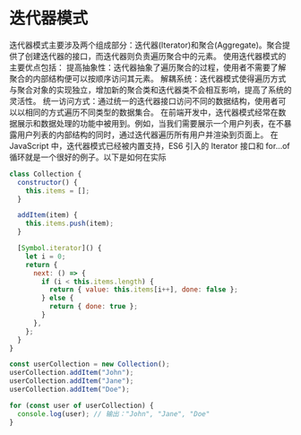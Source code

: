 # 迭代器模式

迭代器模式主要涉及两个组成部分：迭代器(Iterator)和聚合(Aggregate)。聚合提供了创建迭代器的接口，而迭代器则负责遍历聚合中的元素。
使用迭代器模式的主要优点包括：
提高抽象性：迭代器抽象了遍历聚合的过程，使用者不需要了解聚合的内部结构便可以按顺序访问其元素。
解耦系统：迭代器模式使得遍历方式与聚合对象的实现独立，增加新的聚合类和迭代器类不会相互影响，提高了系统的灵活性。
统一访问方式：通过统一的迭代器接口访问不同的数据结构，使用者可以以相同的方式遍历不同类型的数据集合。
在前端开发中，迭代器模式经常在数据展示和数据处理的功能中被用到。例如，当我们需要展示一个用户列表，在不暴露用户列表的内部结构的同时，通过迭代器遍历所有用户并渲染到页面上。
在 JavaScript 中，迭代器模式已经被内置支持，ES6 引入的 Iterator 接口和 for...of 循环就是一个很好的例子。以下是如何在实际

```javascript
class Collection {
  constructor() {
    this.items = [];
  }

  addItem(item) {
    this.items.push(item);
  }

  [Symbol.iterator]() {
    let i = 0;
    return {
      next: () => {
        if (i < this.items.length) {
          return { value: this.items[i++], done: false };
        } else {
          return { done: true };
        }
      },
    };
  }
}

const userCollection = new Collection();
userCollection.addItem("John");
userCollection.addItem("Jane");
userCollection.addItem("Doe");

for (const user of userCollection) {
  console.log(user); // 输出："John", "Jane", "Doe"
}
```
